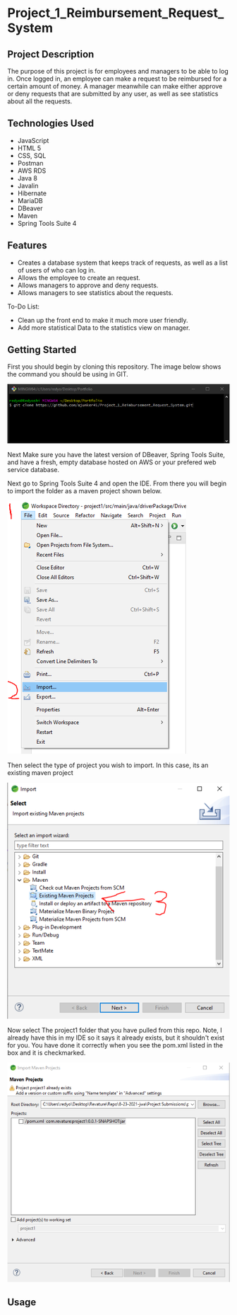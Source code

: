 # Project_1_Reimbursement_Request_System

## Project Description

The purpose of this project is for employees and managers to be able to log in. Once logged in, an employee can make a request to be reimbursed for a certain amount of money. A manager meanwhile can make either approve or deny requests that are submitted by any user, as well as see statistics about all the requests.


## Technologies Used

* JavaScript
* HTML 5 
* CSS, SQL 
* Postman 
* AWS RDS 
* Java 8 
* Javalin 
* Hibernate
* MariaDB
* DBeaver
* Maven
* Spring Tools Suite 4

## Features

* Creates a database system that keeps track of requests, as well as a list of users of who can log in.
* Allows the employee to create an request.
* Allows managers to approve and deny requests.
* Allows managers to see statistics about the requests.

To-Do List:
* Clean up the front end to make it much more user friendly.
* Add more statistical Data to the statistics view on manager. 

## Getting Started

First you should begin by cloning this repository. The image below shows the command you should be using in GIT.

![](./Images/Cloning-the-repo.PNG)

Next Make sure you have the latest version of DBeaver, Spring Tools Suite, and have a fresh, empty database hosted on AWS or your prefered web service database.

Next go to Spring Tools Suite 4 and open the IDE. From there you will begin to import the folder as a maven project shown below. 

![](./Images/Importing-The-Project.PNG)

Then select the type of project you wish to import. In this case, its an existing maven project

![](./Images/Choosing-The-Type.PNG)

Now select The project1 folder that you have pulled from this repo. Note, I already have this in my IDE so it says it already exists, but it shouldn't exist for you. You have done it correctly when you see the pom.xml listed in the box and it is checkmarked.

![](./Images/Select-The-Folder.PNG)

## Usage

